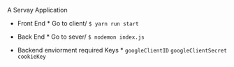 
A Servay Application

* Front End *
Go to client/
`$ yarn run start`

* Back End *
Go to sever/
`$ nodemon index.js`

* Backend enviorment required Keys *
 `googleClientID`
 `googleClientSecret`
 `cookieKey`

